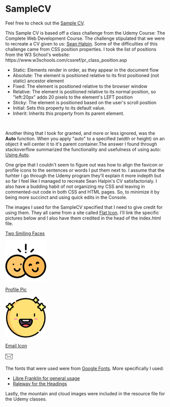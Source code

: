 # SampleCV

<p>Feel free to check out the <a href="https://jsyoungk.github.io/SampleCV/index.html">Sample CV</a>.</p>
<p>This Sample CV is based off a class challenge from the Udemy Course: The Complete Web Development Course.
The challenge stipulated that we were to recreate a CV given to us: <a href="http://seanhalpin.io/">Sean Halpin</a>. 
Some of the difficulties of this challenge came from CSS position properties. I took the list of positions from the W3 School's website: https://www.w3schools.com/cssref/pr_class_position.asp </p>
<ul>
  <li>Static: Elements render in order, as they appear in the document flow</li>
  <li>Absolute: The element is positioned relative to its first positioned (not static) ancestor element</li>
  <li>Fixed: The element is positioned relative to the browser window</li>
  <li>Relative: The element is positioned relative to its normal position, so "left:20px" adds 20 pixels to the element's LEFT position</li>
  <li>Sticky: The element is positioned based on the user's scroll position</li>
  <li>Initial: Sets this property to its default value.</li>
  <li>Inherit: Inherits this property from its parent element.</li>
</ul>

<br>
<p>Another thing that I took for granted, and more or less ignored, was the <b>Auto</b> function. When you apply "auto" to a specified (width or height) on an object it will center it to it's parent container.The answer I found through stackoverflow summarized the functionality and usefulness of using auto: <a href="https://stackoverflow.com/questions/3170772/what-does-auto-do-in-margin0-auto/3170774" > Using Auto</a>.</p>
<p>One gripe that I couldn't seem to figure out was how to align the favicon or profile icons to the sentences or words I put them next to.  I assume that the furhter I go through the Udemy program they'll explain it more indepth but so far I feel like I managed to recreate Sean Halpin's CV satisfactorialy. I also have a budding habit of not organizing my CSS and leaving in commented-out code in both CSS and HTML pages. So, to minimize it by being more succinct and using quick edits in the Console.</p>

<p>The images I used for the SampleCV specified that I need to give credit for using them. They all came from a site called <a href="https://www.flaticon.com">Flat Icon</a>. I'll link the specific pictures below and I also have them credited in the head of the index.html file.</p>
<p><a href="https://www.flaticon.com/free-icon/smile_1189128">Two Smiling Faces</a></p>

![image](https://github.com/jsyoungk/SampleCV/blob/master/images/bonusSmile.png)

<p><a href= "https://www.flaticon.com/free-icon/smile_1451316#term=smiles&page=1&position=85">Profile Pic</p>
  
![image](https://github.com/jsyoungk/SampleCV/blob/master/images/time2Smile.png) 

<p><a href="https://www.flaticon.com/premium-icon/email_542638#term=mail&page=1&position=9">Email Icon</a></p>

![image](https://github.com/jsyoungk/SampleCV/blob/master/images/mail.png)

<p>The fonts that were used were from <a href="https://fonts.google.com/">Google Fonts</a>. More specifically I used:
<ul>
<li><a href="https://fonts.google.com/specimen/Libre+Franklin">Libre Franklin for general usage</a></li>
  <li><a href="https://fonts.google.com/specimen/Raleway">Raleway for the Headings</a></li>
 </ul> 
 
Lastly, the mountain and cloud images were included in the resource file for the Udemy classes.</p>
